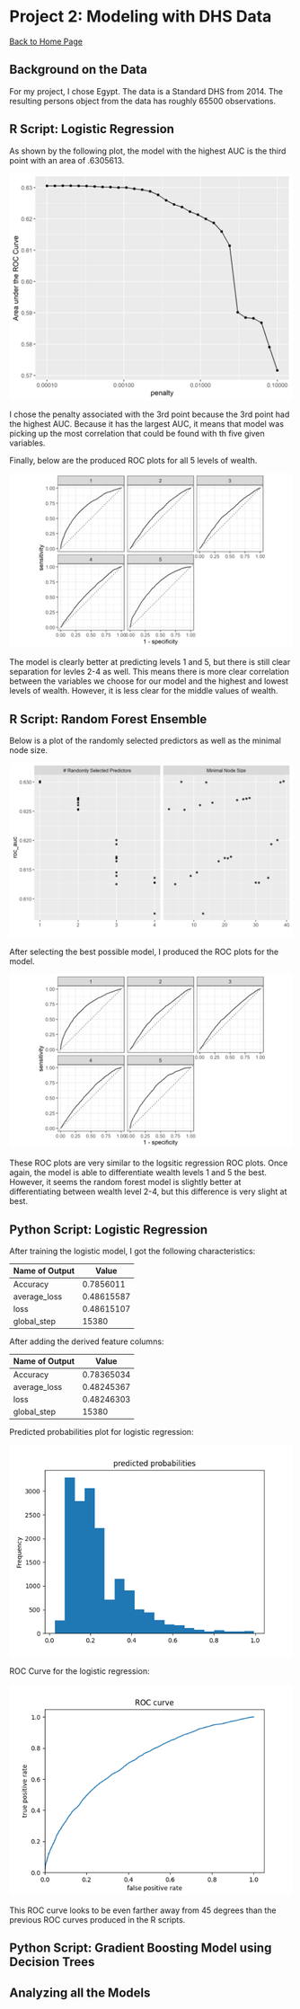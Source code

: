# Project 2: Modeling with DHS Data

[Back to Home Page](https://jeremy-swack.github.io/applied-machine-learning/)

## Background on the Data

For my project, I chose Egypt. The data is a Standard DHS from 2014. The resulting persons object from the data has roughly 65500 observations.

## R Script: Logistic Regression

As shown by the following plot, the model with the highest AUC is the third point with an area of .6305613.

![img_1](lr_plot.png)

I chose the penalty associated with the 3rd point because the 3rd point had the highest AUC. Because it has the largest AUC, it means that model was picking up the most correlation that could be found with th five given variables.

Finally, below are the produced ROC plots for all 5 levels of wealth.

![img_2](lr_auc.png)

The model is clearly better at predicting levels 1 and 5, but there is still clear separation for levles 2-4 as well. This means there is more clear correlation between the variables we choose for our model and the highest and lowest levels of wealth. However, it is less clear for the middle values of wealth.

## R Script: Random Forest Ensemble

Below is a plot of the randomly selected predictors as well as the minimal node size.

![img_3](rf_res.png)

After selecting the best possible model, I produced the ROC plots for the model.

![img_4](rf_auc.png)

These ROC plots are very similar to the logsitic regression ROC plots. Once again, the model is able to differentiate wealth levels 1 and 5 the best. However, it seems the random forest model is slightly better at differentiating between wealth level 2-4, but this difference is very slight at best.

## Python Script: Logistic Regression

After training the logistic model, I got the following characteristics:

| Name of Output | Value |
| --- | ----------- |
| Accuracy | 0.7856011 |
| average_loss | 0.48615587 |
| loss | 0.48615107 |
| global_step | 15380 |

After adding the derived feature columns:

| Name of Output | Value |
| --- | ----------- |
| Accuracy | 0.78365034 |
| average_loss | 0.48245367 |
| loss | 0.48246303 |
| global_step | 15380 |

Predicted probabilities plot for logistic regression:

![img_5](log_prob.png)

ROC Curve for the logistic regression:

![img_6](log_roc.png)

This ROC curve looks to be even farther away from 45 degrees than the previous ROC curves produced in the R scripts.

## Python Script: Gradient Boosting Model using Decision Trees

## Analyzing all the Models
